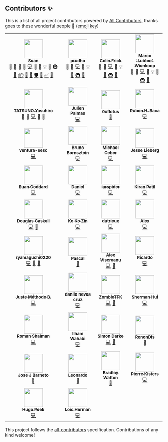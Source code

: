 ## Contributors ✨

This is a list of all project contributors powered by [All Contributors](https://allcontributors.org/), thanks goes to these wonderful people 🎉 ([emoji key](https://allcontributors.org/docs/en/emoji-key))

<!-- ALL-CONTRIBUTORS-LIST:START - Do not remove or modify this section -->
<!-- prettier-ignore-start -->
<!-- markdownlint-disable -->
<table>
  <tr>
    <td align="center"><a href="https://github.com/hammy2899"><img src="https://avatars2.githubusercontent.com/u/11588822?v=4?s=60" width="60px;" alt=""/><br /><sub><b>Sean</b></sub></a><br /><a href="#question-hammy2899" title="Answering Questions">💬</a> <a href="https://github.com/fomantic/Fomantic-UI/issues?q=author%3Ahammy2899" title="Bug reports">🐛</a> <a href="#blog-hammy2899" title="Blogposts">📝</a> <a href="#business-hammy2899" title="Business development">💼</a> <a href="https://github.com/fomantic/Fomantic-UI/commits?author=hammy2899" title="Code">💻</a> <a href="https://github.com/fomantic/Fomantic-UI/commits?author=hammy2899" title="Documentation">📖</a> <a href="#design-hammy2899" title="Design">🎨</a> <a href="#example-hammy2899" title="Examples">💡</a> <a href="#ideas-hammy2899" title="Ideas, Planning, & Feedback">🤔</a> <a href="#infra-hammy2899" title="Infrastructure (Hosting, Build-Tools, etc)">🚇</a> <a href="#maintenance-hammy2899" title="Maintenance">🚧</a> <a href="#platform-hammy2899" title="Packaging/porting to new platform">📦</a> <a href="#projectManagement-hammy2899" title="Project Management">📆</a> <a href="https://github.com/fomantic/Fomantic-UI/pulls?q=is%3Apr+reviewed-by%3Ahammy2899" title="Reviewed Pull Requests">👀</a> <a href="#security-hammy2899" title="Security">🛡️</a> <a href="#tool-hammy2899" title="Tools">🔧</a> <a href="#tutorial-hammy2899" title="Tutorials">✅</a> <a href="#talk-hammy2899" title="Talks">📢</a></td>
    <td align="center"><a href="https://github.com/prudho"><img src="https://avatars0.githubusercontent.com/u/7557689?v=4?s=60" width="60px;" alt=""/><br /><sub><b>prudho</b></sub></a><br /><a href="#question-prudho" title="Answering Questions">💬</a> <a href="https://github.com/fomantic/Fomantic-UI/issues?q=author%3Aprudho" title="Bug reports">🐛</a> <a href="https://github.com/fomantic/Fomantic-UI/commits?author=prudho" title="Code">💻</a> <a href="https://github.com/fomantic/Fomantic-UI/commits?author=prudho" title="Documentation">📖</a> <a href="#example-prudho" title="Examples">💡</a> <a href="#ideas-prudho" title="Ideas, Planning, & Feedback">🤔</a> <a href="#infra-prudho" title="Infrastructure (Hosting, Build-Tools, etc)">🚇</a> <a href="https://github.com/fomantic/Fomantic-UI/pulls?q=is%3Apr+reviewed-by%3Aprudho" title="Reviewed Pull Requests">👀</a></td>
    <td align="center"><a href="https://github.com/ColinFrick"><img src="https://avatars1.githubusercontent.com/u/5517677?v=4?s=60" width="60px;" alt=""/><br /><sub><b>Colin Frick</b></sub></a><br /><a href="#question-ColinFrick" title="Answering Questions">💬</a> <a href="https://github.com/fomantic/Fomantic-UI/issues?q=author%3AColinFrick" title="Bug reports">🐛</a> <a href="https://github.com/fomantic/Fomantic-UI/commits?author=ColinFrick" title="Code">💻</a> <a href="https://github.com/fomantic/Fomantic-UI/commits?author=ColinFrick" title="Documentation">📖</a> <a href="#example-ColinFrick" title="Examples">💡</a> <a href="#ideas-ColinFrick" title="Ideas, Planning, & Feedback">🤔</a> <a href="#infra-ColinFrick" title="Infrastructure (Hosting, Build-Tools, etc)">🚇</a> <a href="https://github.com/fomantic/Fomantic-UI/pulls?q=is%3Apr+reviewed-by%3AColinFrick" title="Reviewed Pull Requests">👀</a></td>
    <td align="center"><a href="https://rasterbuster.lubber.de"><img src="https://avatars1.githubusercontent.com/u/18379884?v=4?s=60" width="60px;" alt=""/><br /><sub><b>Marco 'Lubber' Wienkoop</b></sub></a><br /><a href="#question-lubber-de" title="Answering Questions">💬</a> <a href="https://github.com/fomantic/Fomantic-UI/issues?q=author%3Alubber-de" title="Bug reports">🐛</a> <a href="https://github.com/fomantic/Fomantic-UI/commits?author=lubber-de" title="Code">💻</a> <a href="https://github.com/fomantic/Fomantic-UI/commits?author=lubber-de" title="Documentation">📖</a> <a href="#example-lubber-de" title="Examples">💡</a> <a href="#ideas-lubber-de" title="Ideas, Planning, & Feedback">🤔</a> <a href="#infra-lubber-de" title="Infrastructure (Hosting, Build-Tools, etc)">🚇</a> <a href="https://github.com/fomantic/Fomantic-UI/pulls?q=is%3Apr+reviewed-by%3Alubber-de" title="Reviewed Pull Requests">👀</a></td>
  </tr>
  <tr>
    <td align="center"><a href="https://www.exoego.net/"><img src="https://avatars2.githubusercontent.com/u/127635?v=4?s=60" width="60px;" alt=""/><br /><sub><b>TATSUNO Yasuhiro</b></sub></a><br /><a href="https://github.com/fomantic/Fomantic-UI/issues?q=author%3Aexoego" title="Bug reports">🐛</a> <a href="#blog-exoego" title="Blogposts">📝</a> <a href="https://github.com/fomantic/Fomantic-UI/commits?author=exoego" title="Code">💻</a> <a href="https://github.com/fomantic/Fomantic-UI/commits?author=exoego" title="Documentation">📖</a> <a href="https://github.com/fomantic/Fomantic-UI/pulls?q=is%3Apr+reviewed-by%3Aexoego" title="Reviewed Pull Requests">👀</a></td>
    <td align="center"><a href="https://github.com/bartocc"><img src="https://avatars3.githubusercontent.com/u/47953?v=4?s=60" width="60px;" alt=""/><br /><sub><b>Julien Palmas</b></sub></a><br /><a href="https://github.com/fomantic/Fomantic-UI/commits?author=bartocc" title="Code">💻</a></td>
    <td align="center"><a href="https://github.com/0xflotus"><img src="https://avatars3.githubusercontent.com/u/26602940?v=4?s=60" width="60px;" alt=""/><br /><sub><b>0xflotus</b></sub></a><br /><a href="https://github.com/fomantic/Fomantic-UI/commits?author=0xflotus" title="Documentation">📖</a></td>
    <td align="center"><a href="https://github.com/rubenhbaca"><img src="https://avatars3.githubusercontent.com/u/19667830?v=4?s=60" width="60px;" alt=""/><br /><sub><b>Ruben H. Baca</b></sub></a><br /><a href="https://github.com/fomantic/Fomantic-UI/commits?author=rubenhbaca" title="Code">💻</a></td>
  </tr>
  <tr>
    <td align="center"><a href="https://github.com/ventura-eesc"><img src="https://avatars1.githubusercontent.com/u/41117238?v=4?s=60" width="60px;" alt=""/><br /><sub><b>ventura-eesc</b></sub></a><br /><a href="https://github.com/fomantic/Fomantic-UI/commits?author=ventura-eesc" title="Code">💻</a></td>
    <td align="center"><a href="http://www.brunobornsztein.com"><img src="https://avatars1.githubusercontent.com/u/3760?v=4?s=60" width="60px;" alt=""/><br /><sub><b>Bruno Bornsztein</b></sub></a><br /><a href="https://github.com/fomantic/Fomantic-UI/commits?author=bborn" title="Code">💻</a></td>
    <td align="center"><a href="https://github.com/MikeyFriedChicken"><img src="https://avatars3.githubusercontent.com/u/4342380?v=4?s=60" width="60px;" alt=""/><br /><sub><b>Michael Ceber</b></sub></a><br /><a href="https://github.com/fomantic/Fomantic-UI/commits?author=MikeyFriedChicken" title="Code">💻</a></td>
    <td align="center"><a href="http://gammagames.net"><img src="https://avatars1.githubusercontent.com/u/7832163?v=4?s=60" width="60px;" alt=""/><br /><sub><b>Jesse Lieberg</b></sub></a><br /><a href="https://github.com/fomantic/Fomantic-UI/commits?author=GammaGames" title="Code">💻</a></td>
  </tr>
  <tr>
    <td align="center"><a href="https://www.stockopedia.com/"><img src="https://avatars1.githubusercontent.com/u/412672?v=4?s=60" width="60px;" alt=""/><br /><sub><b>Euan Goddard</b></sub></a><br /><a href="https://github.com/fomantic/Fomantic-UI/commits?author=euangoddard" title="Code">💻</a></td>
    <td align="center"><a href="https://madprof.net/"><img src="https://avatars3.githubusercontent.com/u/1070206?v=4?s=60" width="60px;" alt=""/><br /><sub><b>Daniel</b></sub></a><br /><a href="https://github.com/fomantic/Fomantic-UI/commits?author=danthedeckie" title="Code">💻</a></td>
    <td align="center"><a href="https://github.com/iarspider"><img src="https://avatars0.githubusercontent.com/u/636602?v=4?s=60" width="60px;" alt=""/><br /><sub><b>iarspider</b></sub></a><br /><a href="https://github.com/fomantic/Fomantic-UI/commits?author=iarspider" title="Code">💻</a></td>
    <td align="center"><a href="https://github.com/patilkiranm"><img src="https://avatars1.githubusercontent.com/u/3204107?v=4?s=60" width="60px;" alt=""/><br /><sub><b>Kiran Patil</b></sub></a><br /><a href="https://github.com/fomantic/Fomantic-UI/commits?author=patilkiranm" title="Code">💻</a></td>
  </tr>
  <tr>
    <td align="center"><a href="https://github.com/douglasg14b"><img src="https://avatars1.githubusercontent.com/u/1400380?v=4?s=60" width="60px;" alt=""/><br /><sub><b>Douglas Gaskell</b></sub></a><br /><a href="https://github.com/fomantic/Fomantic-UI/commits?author=douglasg14b" title="Code">💻</a> <a href="#talk-douglasg14b" title="Talks">📢</a></td>
    <td align="center"><a href="https://www.mvhnetworks.com"><img src="https://avatars0.githubusercontent.com/u/930315?v=4?s=60" width="60px;" alt=""/><br /><sub><b>Ko Ko Zin</b></sub></a><br /><a href="https://github.com/fomantic/Fomantic-UI/commits?author=ko2in" title="Code">💻</a></td>
    <td align="center"><a href="https://github.com/dutrieux"><img src="https://avatars2.githubusercontent.com/u/1622751?v=4?s=60" width="60px;" alt=""/><br /><sub><b>dutrieux</b></sub></a><br /><a href="https://github.com/fomantic/Fomantic-UI/commits?author=dutrieux" title="Code">💻</a></td>
    <td align="center"><a href="http://alexnewby.com"><img src="https://avatars2.githubusercontent.com/u/891192?v=4?s=60" width="60px;" alt=""/><br /><sub><b>Alex</b></sub></a><br /><a href="https://github.com/fomantic/Fomantic-UI/commits?author=globophobe" title="Code">💻</a></td>
  </tr>
  <tr>
    <td align="center"><a href="https://twitter.com/y_ryu0220"><img src="https://avatars0.githubusercontent.com/u/14275842?v=4?s=60" width="60px;" alt=""/><br /><sub><b>ryamaguchi0220</b></sub></a><br /><a href="https://github.com/fomantic/Fomantic-UI/commits?author=ryamaguchi0220" title="Code">💻</a> <a href="https://github.com/fomantic/Fomantic-UI/issues?q=author%3Aryamaguchi0220" title="Bug reports">🐛</a> <a href="https://github.com/fomantic/Fomantic-UI/commits?author=ryamaguchi0220" title="Documentation">📖</a></td>
    <td align="center"><a href="https://github.com/egoisticalgoat"><img src="https://avatars3.githubusercontent.com/u/18332886?v=4?s=60" width="60px;" alt=""/><br /><sub><b>Pascal</b></sub></a><br /><a href="https://github.com/fomantic/Fomantic-UI/commits?author=egoisticalgoat" title="Documentation">📖</a></td>
    <td align="center"><a href="https://alexviscreanu.com"><img src="https://avatars2.githubusercontent.com/u/8055505?v=4?s=60" width="60px;" alt=""/><br /><sub><b>Alex Viscreanu</b></sub></a><br /><a href="https://github.com/fomantic/Fomantic-UI/commits?author=aexvir" title="Code">💻</a> <a href="https://github.com/fomantic/Fomantic-UI/commits?author=aexvir" title="Documentation">📖</a></td>
    <td align="center"><a href="https://github.com/rmarchiori"><img src="https://avatars3.githubusercontent.com/u/13880165?v=4?s=60" width="60px;" alt=""/><br /><sub><b>Ricardo</b></sub></a><br /><a href="https://github.com/fomantic/Fomantic-UI/commits?author=rmarchiori" title="Code">💻</a></td>
  </tr>
  <tr>
    <td align="center"><a href="https://github.com/justkey007"><img src="https://avatars2.githubusercontent.com/u/36489637?v=4?s=60" width="60px;" alt=""/><br /><sub><b>Juste Méthode B.</b></sub></a><br /><a href="https://github.com/fomantic/Fomantic-UI/commits?author=justkey007" title="Code">💻</a></td>
    <td align="center"><a href="https://cruzdanilo.com"><img src="https://avatars2.githubusercontent.com/u/216636?v=4?s=60" width="60px;" alt=""/><br /><sub><b>danilo neves cruz</b></sub></a><br /><a href="https://github.com/fomantic/Fomantic-UI/commits?author=cruzdanilo" title="Code">💻</a></td>
    <td align="center"><a href="https://github.com/zombietfk"><img src="https://avatars1.githubusercontent.com/u/6123140?v=4?s=60" width="60px;" alt=""/><br /><sub><b>ZombieTFK</b></sub></a><br /><a href="https://github.com/fomantic/Fomantic-UI/commits?author=zombietfk" title="Code">💻</a> <a href="https://github.com/fomantic/Fomantic-UI/commits?author=zombietfk" title="Documentation">📖</a></td>
    <td align="center"><a href="https://shui91.github.io/portfolio"><img src="https://avatars2.githubusercontent.com/u/11592023?v=4?s=60" width="60px;" alt=""/><br /><sub><b>Sherman Hui</b></sub></a><br /><a href="https://github.com/fomantic/Fomantic-UI/commits?author=shui91" title="Code">💻</a></td>
  </tr>
  <tr>
    <td align="center"><a href="http://rshalman.github.io"><img src="https://avatars2.githubusercontent.com/u/28634001?v=4?s=60" width="60px;" alt=""/><br /><sub><b>Roman Shalman</b></sub></a><br /><a href="https://github.com/fomantic/Fomantic-UI/commits?author=RShalman" title="Code">💻</a></td>
    <td align="center"><a href="https://iwgx.github.io/amazing-things/"><img src="https://avatars1.githubusercontent.com/u/20817629?v=4?s=60" width="60px;" alt=""/><br /><sub><b>Ilham Wahabi</b></sub></a><br /><a href="https://github.com/fomantic/Fomantic-UI/commits?author=iwgx" title="Code">💻</a></td>
    <td align="center"><a href="https://github.com/simondarke"><img src="https://avatars3.githubusercontent.com/u/2750476?v=4?s=60" width="60px;" alt=""/><br /><sub><b>Simon Darke</b></sub></a><br /><a href="https://github.com/fomantic/Fomantic-UI/commits?author=simondarke" title="Code">💻</a> <a href="https://github.com/fomantic/Fomantic-UI/commits?author=simondarke" title="Documentation">📖</a></td>
    <td align="center"><a href="https://www.travel21.fr"><img src="https://avatars1.githubusercontent.com/u/24317434?v=4?s=60" width="60px;" alt=""/><br /><sub><b>RenonDis</b></sub></a><br /><a href="https://github.com/fomantic/Fomantic-UI/commits?author=RenonDis" title="Documentation">📖</a></td>
  </tr>
  <tr>
    <td align="center"><a href="https://github.com/josejbarneto"><img src="https://avatars0.githubusercontent.com/u/22933565?v=4?s=60" width="60px;" alt=""/><br /><sub><b>Jose J Barneto</b></sub></a><br /><a href="https://github.com/fomantic/Fomantic-UI/commits?author=josejbarneto" title="Documentation">📖</a></td>
    <td align="center"><a href="https://github.com/aardbol"><img src="https://avatars2.githubusercontent.com/u/14614620?v=4?s=60" width="60px;" alt=""/><br /><sub><b>Leonardo</b></sub></a><br /><a href="https://github.com/fomantic/Fomantic-UI/commits?author=aardbol" title="Documentation">📖</a></td>
    <td align="center"><a href="https://bradleyw.me"><img src="https://avatars2.githubusercontent.com/u/10724949?v=4?s=60" width="60px;" alt=""/><br /><sub><b>Bradley Watton</b></sub></a><br /><a href="https://github.com/fomantic/Fomantic-UI/commits?author=HypertextPP" title="Documentation">📖</a></td>
    <td align="center"><a href="https://lolhens.de"><img src="https://avatars1.githubusercontent.com/u/1524059?v=4?s=60" width="60px;" alt=""/><br /><sub><b>Pierre Kisters</b></sub></a><br /><a href="https://github.com/fomantic/Fomantic-UI/commits?author=LolHens" title="Code">💻</a></td>
  </tr>
  <tr>
    <td align="center"><a href="https://fractal-farming.com"><img src="https://avatars.githubusercontent.com/u/5436121?v=4?s=60" width="60px;" alt=""/><br /><sub><b>Hugo Peek</b></sub></a><br /><a href="https://github.com/fomantic/Fomantic-UI/commits?author=hugopeek" title="Code">💻</a></td>
    <td align="center"><a href="https://lutonite.ch/"><img src="https://avatars.githubusercontent.com/u/21953109?v=4?s=60" width="60px;" alt=""/><br /><sub><b>Loïc Herman</b></sub></a><br /><a href="https://github.com/fomantic/Fomantic-UI/commits?author=Lutonite" title="Code">💻</a></td>
  </tr>
</table>

<!-- markdownlint-restore -->
<!-- prettier-ignore-end -->

<!-- ALL-CONTRIBUTORS-LIST:END -->

This project follows the [all-contributors](https://github.com/all-contributors/all-contributors) specification. Contributions of any kind welcome!
